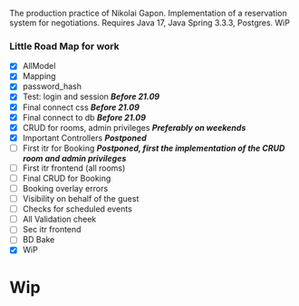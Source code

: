 The production practice of Nikolai Gapon. Implementation of a reservation system for negotiations. Requires Java 17, Java Spring 3.3.3, Postgres.  WiP


### Little Road Map for work


- [x] AllModel  
- [x] Mapping  
- [x] password_hash
- [x] Test: login and session ___Before 21.09___
- [x] Final connect css ___Before 21.09___
- [x] Final connect to db ___Before 21.09___
- [x] CRUD for rooms, admin privileges ___Preferably on weekends___
- [x] Important Controllers ___Postponed___
- [ ] First itr for Booking ___Postponed, first the implementation of the CRUD room and admin privileges___
- [ ] First itr frontend (all rooms)
- [ ] Final CRUD for Booking
- [ ] Booking overlay errors
- [ ] Visibility on behalf of the guest
- [ ] Checks for scheduled events
- [ ] All Validation cheek 
- [ ] Sec itr frontend
- [ ] BD Bake
- [x] WiP
# Wip